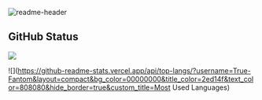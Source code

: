 ![readme-header](https://user-images.githubusercontent.com/116278271/223180404-6f6779e7-4367-442e-a770-08c7f1cbd8d4.png)


## GitHub Status

   ![](https://github-readme-stats-sigma-five.vercel.app/api?username=True-Fantom&layout=compact&show_icons=true&count_private=true&include_all_commits=true&hide_title=true&bg_color=00000000&title_color=2ed14f&icon_color=2ed14f&text_color=808080&hide_border=true)
   
   ![](https://github-readme-stats.vercel.app/api/top-langs/?username=True-Fantom&layout=compact&bg_color=00000000&title_color=2ed14f&text_color=808080&hide_border=true&custom_title=Most Used Languages)
